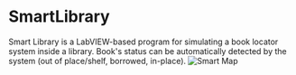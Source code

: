 # SmartLibrary
Smart Library is a LabVIEW-based program for simulating a book locator system inside a library. Book's status can be automatically detected by the system (out of place/shelf, borrowed, in-place).
![Smart Map](https://photos.google.com/share/AF1QipPAmTC5zBDCl8tMOrBdYs5O913-KGShM3gyQKGe0oNw2Eij5jR3d30aiUVSa4SnCw?key=SzJyX1IzeTVoRE5kcmtOSEZjNjlFcnVsTWFuNFJR)
